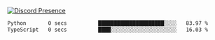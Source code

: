 [![Discord Presence](https://lanyard.cnrad.dev/api/689805100331696149)](https://discord.com/users/689805100331696149)

<!--START_SECTION:waka-->

```txt
Python       0 secs          █████████████████████░░░░   83.97 %
TypeScript   0 secs          ████░░░░░░░░░░░░░░░░░░░░░   16.03 %
```

<!--END_SECTION:waka-->
<img src="https://hit.yhype.me/github/profile?user_id=53441990" alt="">
